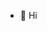 - 👋 Hi

<!---
AshleeMaldonado/AshleeMaldonado is a ✨ special ✨ repository because its `README.md` (this file) appears on your GitHub profile.
You can click the Preview link to take a look at your changes.
--->
